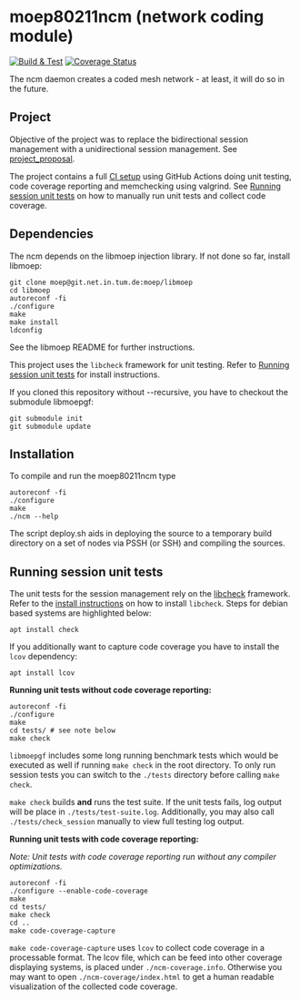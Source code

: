 # moep80211ncm (network coding module)

[![Build & Test](https://github.com/Supereg/moep80211ncm-unidirectional-communication/actions/workflows/ncm.yml/badge.svg)](https://github.com/Supereg/moep80211ncm-unidirectional-communication/actions/workflows/ncm.yml)
[![Coverage Status](https://coveralls.io/repos/github/Supereg/moep80211ncm-unidirectional-communication/badge.svg?branch=master&t=dQb2mQ)](https://coveralls.io/github/Supereg/moep80211ncm-unidirectional-communication?branch=master)

The ncm daemon creates a coded mesh network - at least, it will do so in the
future.

## Project

Objective of the project was to replace the bidirectional session management
with a unidirectional session management. See [project_proposal](./project_proposal).

The project contains a full [CI setup](./.github/workflows/ncm.yml)
using GitHub Actions doing 
unit testing, code coverage reporting and memchecking using valgrind.
See [Running session unit tests](#running-session-unit-tests) on how to manually 
run unit tests and collect code coverage.

## Dependencies

The ncm depends on the libmoep injection library. If not done so far, install
libmoep:

	git clone moep@git.net.in.tum.de:moep/libmoep
	cd libmoep
	autoreconf -fi
	./configure
	make
	make install
	ldconfig

See the libmoep README for further instructions.

This project uses the `libcheck` framework for unit testing.
Refer to [Running session unit tests](#running-session-unit-tests)
for install instructions.

If you cloned this repository without --recursive, you have to checkout the
submodule libmoepgf:

	git submodule init
	git submodule update


## Installation

To compile and run the moep80211ncm type

	autoreconf -fi
	./configure
	make
	./ncm --help

The script deploy.sh aids in deploying the source to a temporary build
directory on a set of nodes via PSSH (or SSH) and compiling the sources.

## Running session unit tests

The unit tests for the session management rely on the [libcheck](https://libcheck.github.io/check/)
framework.
Refer to the [install instructions](https://libcheck.github.io/check/web/install.html) on how to install `libcheck`.
Steps for debian based systems are highlighted below:

```shell
apt install check
```

If you additionally want to capture code coverage you have to install the `lcov` dependency:

```shell
apt install lcov
```

**Running unit tests without code coverage reporting:**

```shell
autoreconf -fi
./configure
make
cd tests/ # see note below
make check
```

`libmoepgf` includes some long running benchmark tests which would be executed as well if running `make check`
in the root directory. To only run session tests you can switch to the `./tests` directory before calling `make check`.

`make check` builds **and** runs the test suite.
If the unit tests fails, log output will be place in `./tests/test-suite.log`.
Additionally, you may also call `./tests/check_session` manually to view full testing log output.

**Running unit tests with code coverage reporting:**

_Note: Unit tests with code coverage reporting run without any compiler optimizations._

```shell
autoreconf -fi
./configure --enable-code-coverage
make
cd tests/
make check
cd ..
make code-coverage-capture
```

`make code-coverage-capture` uses `lcov` to collect code coverage in a processable format.
The lcov file, which can be feed into other coverage displaying systems, is placed under `./ncm-coverage.info`.
Otherwise you may want to open `./ncm-coverage/index.html` to get a human readable visualization
of the collected code coverage.

